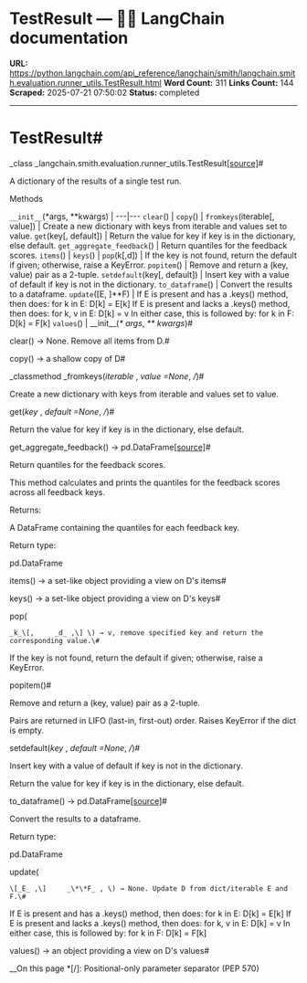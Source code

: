 # TestResult — 🦜🔗 LangChain  documentation

**URL:** https://python.langchain.com/api_reference/langchain/smith/langchain.smith.evaluation.runner_utils.TestResult.html
**Word Count:** 311
**Links Count:** 144
**Scraped:** 2025-07-21 07:50:02
**Status:** completed

---

# TestResult\#

_class _langchain.smith.evaluation.runner\_utils.TestResult[\[source\]](https://python.langchain.com/api_reference/_modules/langchain/smith/evaluation/runner_utils.html#TestResult)\#     

A dictionary of the results of a single test run.

Methods

`__init__`\(\*args, \*\*kwargs\) |    ---|---   `clear`\(\) |    `copy`\(\) |    `fromkeys`\(iterable\[, value\]\) | Create a new dictionary with keys from iterable and values set to value.   `get`\(key\[, default\]\) | Return the value for key if key is in the dictionary, else default.   `get_aggregate_feedback`\(\) | Return quantiles for the feedback scores.   `items`\(\) |    `keys`\(\) |    `pop`\(k\[,d\]\) | If the key is not found, return the default if given; otherwise, raise a KeyError.   `popitem`\(\) | Remove and return a \(key, value\) pair as a 2-tuple.   `setdefault`\(key\[, default\]\) | Insert key with a value of default if key is not in the dictionary.   `to_dataframe`\(\) | Convert the results to a dataframe.   `update`\(\[E, \]\*\*F\) | If E is present and has a .keys\(\) method, then does: for k in E: D\[k\] = E\[k\] If E is present and lacks a .keys\(\) method, then does: for k, v in E: D\[k\] = v In either case, this is followed by: for k in F: D\[k\] = F\[k\]   `values`\(\) |       \_\_init\_\_\(_\* args_, _\*\* kwargs_\)\#     

clear\(\) → None. Remove all items from D.\#     

copy\(\) → a shallow copy of D\#     

_classmethod _fromkeys\(_iterable_ , _value =None_, _/_\)\#     

Create a new dictionary with keys from iterable and values set to value.

get\(_key_ , _default =None_, _/_\)\#     

Return the value for key if key is in the dictionary, else default.

get\_aggregate\_feedback\(\) → pd.DataFrame[\[source\]](https://python.langchain.com/api_reference/_modules/langchain/smith/evaluation/runner_utils.html#TestResult.get_aggregate_feedback)\#     

Return quantiles for the feedback scores.

This method calculates and prints the quantiles for the feedback scores across all feedback keys.

Returns:     

A DataFrame containing the quantiles for each feedback key.

Return type:     

pd.DataFrame

items\(\) → a set-like object providing a view on D's items\#     

keys\(\) → a set-like object providing a view on D's keys\#     

pop\(

    _k_\[,     _d_ ,\] \) → v, remove specified key and return the corresponding value.\#     

If the key is not found, return the default if given; otherwise, raise a KeyError.

popitem\(\)\#     

Remove and return a \(key, value\) pair as a 2-tuple.

Pairs are returned in LIFO \(last-in, first-out\) order. Raises KeyError if the dict is empty.

setdefault\(_key_ , _default =None_, _/_\)\#     

Insert key with a value of default if key is not in the dictionary.

Return the value for key if key is in the dictionary, else default.

to\_dataframe\(\) → pd.DataFrame[\[source\]](https://python.langchain.com/api_reference/_modules/langchain/smith/evaluation/runner_utils.html#TestResult.to_dataframe)\#     

Convert the results to a dataframe.

Return type:     

pd.DataFrame

update\(

    \[_E_ ,\]     _\*\*F_ , \) → None. Update D from dict/iterable E and F.\#     

If E is present and has a .keys\(\) method, then does: for k in E: D\[k\] = E\[k\] If E is present and lacks a .keys\(\) method, then does: for k, v in E: D\[k\] = v In either case, this is followed by: for k in F: D\[k\] = F\[k\]

values\(\) → an object providing a view on D's values\#     

__On this page   *[/]: Positional-only parameter separator (PEP 570)